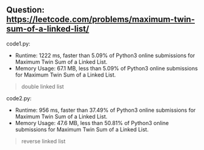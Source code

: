 ## Question: https://leetcode.com/problems/maximum-twin-sum-of-a-linked-list/

code1.py:
* Runtime: 1222 ms, faster than 5.09% of Python3 online submissions for Maximum Twin Sum of a Linked List.
* Memory Usage: 67.1 MB, less than 5.09% of Python3 online submissions for Maximum Twin Sum of a Linked List.
> double linked list

code2.py:
* Runtime: 956 ms, faster than 37.49% of Python3 online submissions for Maximum Twin Sum of a Linked List.
* Memory Usage: 47.6 MB, less than 50.81% of Python3 online submissions for Maximum Twin Sum of a Linked List.
> reverse linked list